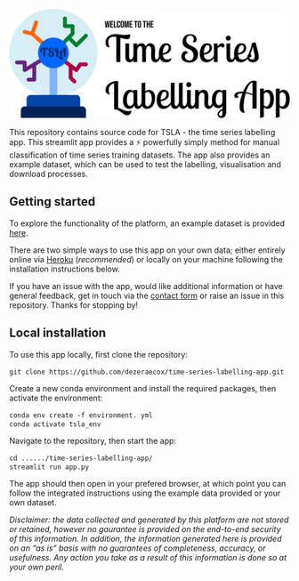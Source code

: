 <p align='center'>
<img src='utilities/banner.png'>
</p>

This repository contains source code for TSLA - the time series labelling app. This streamlit app provides a ⚡ powerfully simply method for manual classification of time series training datasets. The app also provides an example dataset, which can be used to test the labelling, visualisation and download processes.


## Getting started

<!-- To explore this app using the example data, click the "Launch Binder" button above. When prompted to upload a dataset? -->

To explore the functionality of the platform, an example dataset is provided [here](utilities/example_data.csv).

There are two simple ways to use this app on your own data; either entirely online via [Heroku](https://time-series-labelling-app.herokuapp.com/) (*recommended*) or locally on your machine following the installation instructions below.

If you have an issue with the app, would like additional information or have general feedback, get in touch via the [contact form](https://wdile0pdkr7.typeform.com/to/vLqQWI7k) or raise an issue in this repository. Thanks for stopping by!

## Local installation

To use this app locally, first clone the repository:

```
git clone https://github.com/dezeraecox/time-series-labelling-app.git
```

Create a new conda environment and install the required packages, then activate the environment:

```
conda env create -f environment. yml
conda activate tsla_env
```

Navigate to the repository, then start the app:

```
cd ....../time-series-labelling-app/
streamlit run app.py
```

The app should then open in your prefered browser, at which point you can follow the integrated instructions using the example data provided or your own dataset.

*Disclaimer: the data collected and generated by this platform are not stored or retained, however no gaurantee is provided on the end-to-end security of this information. In addition, the information generated here is provided on an “as is” basis with no guarantees of completeness, accuracy, or usefulness. Any action you take as a result of this information is done so at your own peril.*
